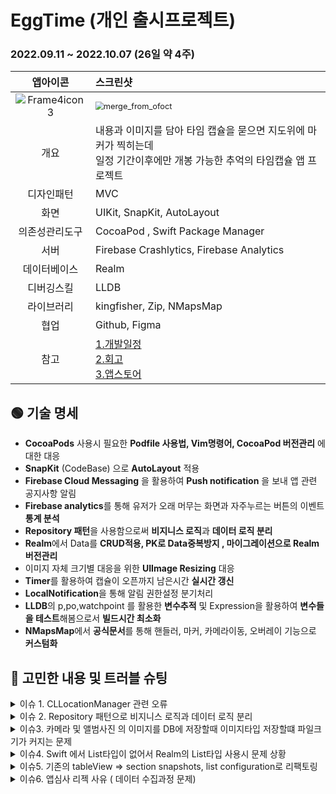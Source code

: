 # EggTime (개인 출시프로젝트)

### 2022.09.11 ~ 2022.10.07 (26일 약 4주)

|                           앱아이콘                           | 스크린샷                                                     |
| :----------------------------------------------------------: | :----------------------------------------------------------- |
| ![Frame4icon3](https://user-images.githubusercontent.com/55547933/208235626-283a4597-8285-4583-a6ba-629bd12cb36a.png) | <img src="https://user-images.githubusercontent.com/55547933/208235602-7fc6c07e-1a0b-44e4-b2b7-75fa27dce441.jpg" alt="merge_from_ofoct" style="zoom:80%;" /> |
|                             개요                             | 내용과 이미지를 담아 타임 캡슐을 묻으면 지도위에 마커가 찍히는데 <br />일정 기간이후에만  개봉 가능한 추억의 타임캡슐 앱 프로젝트 |
|                          디자인패턴                          | MVC                                                          |
|                             화면                             | UIKit, SnapKit, AutoLayout                                   |
|                        의존성관리도구                        | CocoaPod , Swift Package Manager                             |
|                             서버                             | Firebase Crashlytics, Firebase Analytics                     |
|                         데이터베이스                         | Realm                                                        |
|                          디버깅스킬                          | LLDB                                                         |
|                          라이브러리                          | kingfisher, Zip, NMapsMap                                    |
|                             협업                             | Github, Figma                                                |
|                             참고                             | [1.개발일정](https://www.notion.so/9277d510b520433ab7d323c1ca0323a6?v=da1589e735164c78ad94d3f324080090) <br />[2.회고](https://hotsanit.tistory.com/91) <br />[3.앱스토어](https://apps.apple.com/kr/app/eggtime-추억을-저장하는-타임캡슐/id1645004650) |



## 🟢  기술 명세

- **CocoaPods** 사용시 필요한 **Podfile 사용법, Vim명령어, CocoaPod 버전관리** 에 대한 대응
- **SnapKit** (CodeBase) 으로 **AutoLayout** 적용
- **Firebase Cloud Messaging** 을 활용하여 **Push notification** 을 보내 앱 관련 공지사항 알림
- **Firebase analytics**를 통해 유저가 오래 머무는 화면과 자주누르는 버튼의 이벤트 **통계 분석**
- **Repository 패턴**을 사용함으로써 **비지니스 로직**과 **데이터 로직 분리**
- **Realm**에서 Data를 **CRUD적용, PK로 Data중복방지 , 마이그레이션으로 Realm 버전관리**
- 이미지 자체 크기별 대응을 위한 **UIImage Resizing**  대응
- **Timer**를 활용하여 캡슐이 오픈까지 남은시간 **실시간 갱신**
- **LocalNotification**을 통해 알림 권한설정 분기처리
- **LLDB**의 p,po,watchpoint 를 활용한 **변수추적** 및 Expression을 활용하여 **변수들을 테스트**해봄으로서 **빌드시간 최소화**
- **NMapsMap**에서 **공식문서**를 통해 핸들러, 마커, 카메라이동, 오버레이 기능으로 **커스텀화**



## 🔴 고민한 내용 및 트러블 슈팅


<details> <summary>이슈 1. CLLocationManager 관련 오류</summary><br>
🔴 고민한 영역 <br><br>
<img width="957" alt="스크린샷 2022-12-19 오후 4 12 51" src="https://user-images.githubusercontent.com/55547933/208649676-f824ac7c-6883-496a-87dd-df9ee79a528f.png"><br><br>



🔵 해결<br><br>
[시도 1]<br>
시스템 설정 관련들을 main 에서 처리를하는것은 main 쓰레드에 부담을 줄수있으므로 global Queue로 처리하는게 적합하기떄문에 global().async로 처리를 하게되었다.<br>

```swift
// global().async 로 비동기처리
DispatchQueue.global().async {
      if CLLocationManager.locationServicesEnabled() {
           print("위치 서비스 on 상태")
            self.locationManager.startUpdatingLocation()
      } else {
            print("위치 서비스 Off 상태")
      }     
}
```

[시도 2]
<br>
global().async로 해결이가능하면 Async/Await으로 해결이 가능하다고 생각하였다 .<br>

```swift
func locationServicesEnabled() async throws -> Void {
    CLLocationManager.locationServicesEnabled()
}

Task { [weak self] in
    if ((try await self?.locationServicesEnabled()) != nil) {
        self?.locationManager.startUpdatingLocation()
        return
    }
}
```

</details>


<details> <summary>이슈 2. Repository 패턴으로 비지니스 로직과 데이터 로직 분리</summary><br>
🔴 고민한 영역 <br><br>
ViewController마다 Realm이 중복코드로 들어가기떄문에 비지니스 로직과 데이터 레이어를 분리할필요성을 느낌<br><br>



🔵 해결<br><br>
[시도 1]<br>
ViewController마다 Realm이 중복코드로 들어가기떄문에 비지니스 로직과 데이터 레이어를 분리할필요성을 느낌<br>

```swift
// repository.swift 
protocol RealmRepositoryType {
    func fetch() -> Results<EggTime>
}
class RealmRepository: RealmRepositoryType {
  let localRealm = try! Realm()
    
    func fetch() -> Results<EggTime> {
        return localRealm.objects(EggTime.self)
    }
    lazy var tasks: Results<EggTime>! = self.fetch()
}
```

<br>
다음은 repository.swift 파일의 일부분으로 여러 ViewController에서  호출하여 사용하였다.<br>
이를 썻을떄 장점이 <br>
1.ViewController는 이제 로컬이든 외부 DB에서 가져오는지 신경쓰지않고 비지니스 로직에 집중할수있다.<br>
2.일관된 인터페이스 를 통해 데이터를 요청할수있으므로 코드의 오류나 중복되는요소가 줄어들수있다. 
</details>




<details> <summary>이슈3. 카메라 및 앨범사진 의 이미지를 DB에 저장할때 이미지타입 저장할떄 파일크기가 커지는 문제 </summary><br>
🔴 이슈 <br><br>
이미지를 저장할떄 DB에 image타입으로 저장하면 DB에 이미지크기만큼 DB에 부하를 줄서있기떄문에 적합한 방법을 고민해보았다.<br><br>



🔵 해결<br><br>
[시도 1]<br>
DB에는 이미지파일명인 String타입만 저장하고 실제 이미지는 FileManager를 사용하여 DocumentDirectory에 이미지를 저장하는 방법으로 해결해보았다.<br>

```swift
func imagePickerController(_ picker: UIImagePickerController, didFinishPickingMediaWithInfo info: [UIImagePickerController.InfoKey : Any]) {
        
        let mediaType = info[UIImagePickerController.InfoKey.mediaType] as! NSString
        if mediaType.isEqual(to: kUTTypeImage as NSString as String) {
            let selectImage = info[UIImagePickerController.InfoKey.originalImage] as? UIImage
            if (UIImagePickerController.isSourceTypeAvailable(.camera)) {
                let imgName = UUID().uuidString+".jpeg"
                let documentDirectory = NSTemporaryDirectory()
                let localPath = documentDirectory.appending(imgName)
                let photoURL = URL.init(fileURLWithPath: localPath)
                if imageArrayUIImage.count == tag! {
                    imageArrayString.append(imgName)
                    imageArrayUIImage.append(selectImage!)
                } else{
                    imageArrayString[tag!] = imgName
                    imageArrayUIImage[tag!] = selectImage!
                }
                writeView.collectionview.reloadData()
                picker.dismiss(animated: true, completion: nil)
            }
        else if (UIImagePickerController.isSourceTypeAvailable(.photoLibrary)) {
            let imageUrl=info[UIImagePickerController.InfoKey.imageURL] as? NSURL
            let imageName=imageUrl?.lastPathComponent//파일이름
            if imageArrayUIImage.count == tag! {
                imageArrayString.append(imageName!)
                imageArrayUIImage.append(selectImage!)
            } else{
                imageArrayString[tag!] = imageName!
                imageArrayUIImage[tag!] = selectImage!
            }
            writeView.collectionview.reloadData()
            dismiss(animated: true)
        }
        
            //UIImagePickerController5: 취소버튼 클릭시
            func imagePickerControllerDidCancel(_ picker: UIImagePickerController) {
                dismiss(animated: true)
            }
        }
    }

```

</details>

<details> <summary>이슈4. Swift 에서 List타입이 없어서 Realm의 List타입 사용시 문제 상황 </summary><br>
🔴 고민한 부분 <br><br>
이미지를 저장할떄 DB에 image타입으로 저장하면 DB에 이미지크기만큼 DB에 부하를 줄서있기떄문에 적합한 방법을 고민해보았다.<br><br>



🔵 해결<br><br>
[시도 1]<br>
여러이미지를 업로드하려고 Realm에서 List<Type> 으로 만들어야하는데 <br>
저같은경우 이미지를 document에 저장한 이미지의 이름을 저장하기위해  List<String>으로 만들려고했다. <br>
하지만 List타입은 swift에서 지원해주지않으므로 Array타입으로 시도하다가 타입이 안맞아서 오류가 발생했다. <br>

```swift
class BlogPost: Object {
  @objc var title = ""
  let tags = List<String>()

  convenience init(title: String, tag: String) {
    self.init()
    self.title = title
    self.tags.append(tag)
  }
}

```

<br>
위의 참고링크 예시코드 에서 List<String> 타입을 만들어서 초기화하는 부분에서 append를 하는것을보고 아이디어를 찾았다.
</details>

<details> <summary>이슈5. 기존의 tableView ⇒ section snapshots, list configuration로 리팩토링 </summary><br>
🔴 고민한 부분 <br><br>
기존의 테이블뷰 말고 다른방법으로 시도!<br><br>
<br>
🔵 해결<br><br>
현재 애플에서 테이블뷰 를 대신해서 iOS 14.0이후 나온 section  snapshots, list configuration으로 으로 리팩토링 시도 <br>



```swift
// SettingView.swift
    let collectionview : UICollectionView = {
        let itemSize = NSCollectionLayoutSize(widthDimension: .fractionalWidth(1.0),
                                              heightDimension: .fractionalHeight(1.0))
        let item = NSCollectionLayoutItem(layoutSize: itemSize)
        
        let groupSize = NSCollectionLayoutSize(widthDimension: .fractionalWidth(1.0),
                                               heightDimension: .absolute(44))
        let group = NSCollectionLayoutGroup.horizontal(layoutSize: groupSize,
                                                       subitems: [item])
        let section = NSCollectionLayoutSection(group: group)
        let layout = UICollectionViewCompositionalLayout(section: section)
        let spacing : CGFloat = 8
        let cv = UICollectionView(frame: .zero, collectionViewLayout: layout)
        return cv
    }()
```

```swift
//SettingViewController.swift
class SettingViewController: BaseViewController {
    private var dataSource: UICollectionViewDiffableDataSource<Int,String>!
}

extension SettingViewController {
    private func createLayout() -> UICollectionViewLayout {
        var config = UICollectionLayoutListConfiguration(appearance: .insetGrouped)
        config.backgroundColor = .clear
        let layout = UICollectionViewCompositionalLayout.list(using: config)
        return layout
    }
    
    private func configureDataSource() {
        var cellRegisteration = UICollectionView.CellRegistration<UICollectionViewCell,String> (handler: {cell, indexPath, itemIdentifier in
            var content = UIListContentConfiguration.valueCell()
            content.text = Setting.allCases[indexPath.section].list[indexPath.row]
            content.textProperties.color = .white
            content.textProperties.font = AppFont.font.name!
            
            cell.contentConfiguration = content
            
            var background = UIBackgroundConfiguration.listPlainCell()
            background.backgroundColor = .clear
            cell.backgroundConfiguration = background
            
        })
        
        // cv.
        dataSource = UICollectionViewDiffableDataSource(collectionView: settingview.collectionview, cellProvider: { collectionView, indexPath, itemIdentifier in
            let cell = collectionView.dequeueConfiguredReusableCell(using: cellRegisteration, for: indexPath, item: itemIdentifier) // indexPath, itemIdentifier 둘다 이용해서 cell에 접근가능
            return cell
        })
        
        var snapShot = NSDiffableDataSourceSnapshot<Int,String>()
        snapShot.appendSections([0])
        snapShot.appendItems(Setting.content.list)
        dataSource.apply(snapShot)
        
        
    }
}


```

</details>

<details> <summary>이슈6. 앱심사 리젝 사유 ( 데이터 수집과정 문제)</summary><br>
🔴 고민한 부분 <br><br>
지도 위치기반앱이라서 처음에 데이터 수집에서 위치부분에 체크를 했다.<br><br>
<img width="614" alt="스크린샷 2022-12-20 오후 9 12 44" src="https://user-images.githubusercontent.com/55547933/208664530-dfd14350-ce19-4459-af6c-b2a3f49342de.png"><br>



🔵 해결<br><br>
아래 내용은 사용자 위치권한으로 광고나 데이터를 서버단에 저장하거나 한다는 내용으로 체크해서 발생 했다.
즉 언제 체크를 해야하는지 앱심사 과정에서 알수있는 단계였다.  <br>
<img width="881" alt="스크린샷 2022-12-20 오후 9 07 23" src="https://user-images.githubusercontent.com/55547933/208663549-79cdd328-efb4-4148-a536-ad25bd2259ed.png">
</details>
